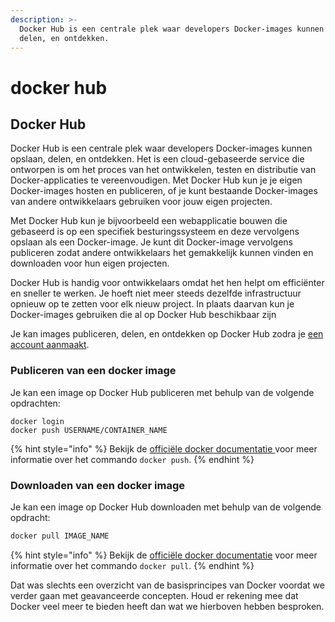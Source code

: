 ```yaml
---
description: >-
  Docker Hub is een centrale plek waar developers Docker-images kunnen opslaan,
  delen, en ontdekken.
---
```


# docker hub

## Docker Hub

Docker Hub is een centrale plek waar developers Docker-images kunnen opslaan, delen, en ontdekken. Het is een cloud-gebaseerde service die ontworpen is om het proces van het ontwikkelen, testen en distributie van Docker-applicaties te vereenvoudigen. Met Docker Hub kun je je eigen Docker-images hosten en publiceren, of je kunt bestaande Docker-images van andere ontwikkelaars gebruiken voor jouw eigen projecten.

Met Docker Hub kun je bijvoorbeeld een webapplicatie bouwen die gebaseerd is op een specifiek besturingssysteem en deze vervolgens opslaan als een Docker-image. Je kunt dit Docker-image vervolgens publiceren zodat andere ontwikkelaars het gemakkelijk kunnen vinden en downloaden voor hun eigen projecten.

Docker Hub is handig voor ontwikkelaars omdat het hen helpt om efficiënter en sneller te werken. Je hoeft niet meer steeds dezelfde infrastructuur opnieuw op te zetten voor elk nieuw project. In plaats daarvan kun je Docker-images gebruiken die al op Docker Hub beschikbaar zijn

Je kan images publiceren, delen, en ontdekken op Docker Hub zodra je [een account aanmaakt](https://hub.docker.com/signup).

### Publiceren van een docker image

Je kan een image op Docker Hub publiceren met behulp van de volgende opdrachten:

```shell
docker login
docker push USERNAME/CONTAINER_NAME
```

{% hint style="info" %}
Bekijk de [officiële docker documentatie ](https://docs.docker.com/engine/reference/commandline/push/)voor meer informatie over het commando `docker push`.
{% endhint %}

### Downloaden van een docker image

Je kan een image op Docker Hub downloaden met behulp van de volgende opdracht:

```sh
docker pull IMAGE_NAME
```

{% hint style="info" %}
Bekijk de [officiële docker documentatie](https://docs.docker.com/engine/reference/commandline/pull/) voor meer informatie over het commando `docker pull`.
{% endhint %}

Dat was slechts een overzicht van de basisprincipes van Docker voordat we verder gaan met geavanceerde concepten. Houd er rekening mee dat Docker veel meer te bieden heeft dan wat we hierboven hebben besproken.
